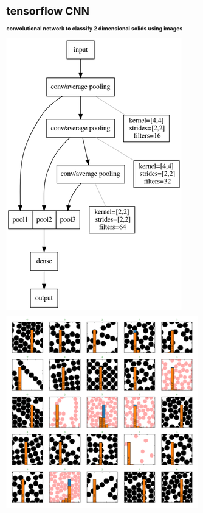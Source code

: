 # tensorflow CNN
#### convolutional network to classify 2 dimensional solids using images

![graph](doc/g.png)

![io](doc/a_0010.png)
